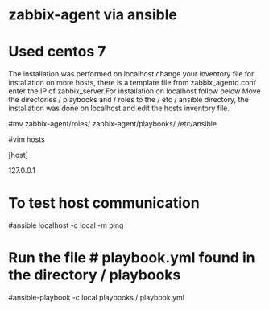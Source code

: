 # zabbix-agent via ansible
# Used centos 7

The installation was performed on localhost change your inventory file for installation on more hosts, there is a template file from zabbix_agentd.conf enter the IP of zabbix_server.For installation on localhost follow below
Move the directories / playbooks and / roles to the / etc / ansible directory, the installation was done on localhost and edit the hosts inventory file.

#mv zabbix-agent/roles/ zabbix-agent/playbooks/ /etc/ansible

#vim hosts

[host]

127.0.0.1

# To test host communication
#ansible localhost -c local -m ping

# Run the file # playbook.yml found in the directory / playbooks
#ansible-playbook -c local playbooks / playbook.yml
